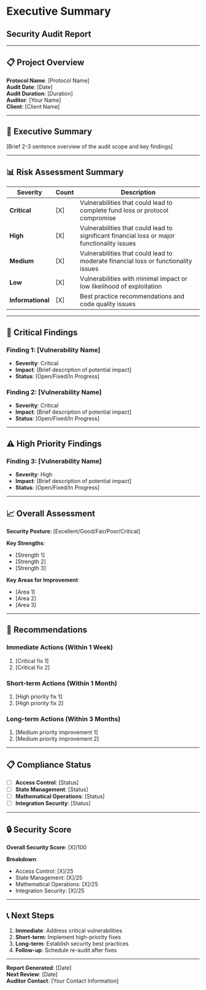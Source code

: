 # Executive Summary
## Security Audit Report

---

## 📋 **Project Overview**

**Protocol Name**: [Protocol Name]  
**Audit Date**: [Date]  
**Audit Duration**: [Duration]  
**Auditor**: [Your Name]  
**Client**: [Client Name]  

---

## 🎯 **Executive Summary**

[Brief 2-3 sentence overview of the audit scope and key findings]

---

## 📊 **Risk Assessment Summary**

| Severity | Count | Description |
|----------|-------|-------------|
| **Critical** | [X] | Vulnerabilities that could lead to complete fund loss or protocol compromise |
| **High** | [X] | Vulnerabilities that could lead to significant financial loss or major functionality issues |
| **Medium** | [X] | Vulnerabilities that could lead to moderate financial loss or functionality issues |
| **Low** | [X] | Vulnerabilities with minimal impact or low likelihood of exploitation |
| **Informational** | [X] | Best practice recommendations and code quality issues |

---

## 🚨 **Critical Findings**

### **Finding 1: [Vulnerability Name]**
- **Severity**: Critical
- **Impact**: [Brief description of potential impact]
- **Status**: [Open/Fixed/In Progress]

### **Finding 2: [Vulnerability Name]**
- **Severity**: Critical
- **Impact**: [Brief description of potential impact]
- **Status**: [Open/Fixed/In Progress]

---

## ⚠️ **High Priority Findings**

### **Finding 3: [Vulnerability Name]**
- **Severity**: High
- **Impact**: [Brief description of potential impact]
- **Status**: [Open/Fixed/In Progress]

---

## 📈 **Overall Assessment**

**Security Posture**: [Excellent/Good/Fair/Poor/Critical]

**Key Strengths**:
- [Strength 1]
- [Strength 2]
- [Strength 3]

**Key Areas for Improvement**:
- [Area 1]
- [Area 2]
- [Area 3]

---

## 🎯 **Recommendations**

### **Immediate Actions (Within 1 Week)**
1. [Critical fix 1]
2. [Critical fix 2]

### **Short-term Actions (Within 1 Month)**
1. [High priority fix 1]
2. [High priority fix 2]

### **Long-term Actions (Within 3 Months)**
1. [Medium priority improvement 1]
2. [Medium priority improvement 2]

---

## 📋 **Compliance Status**

- [ ] **Access Control**: [Status]
- [ ] **State Management**: [Status]
- [ ] **Mathematical Operations**: [Status]
- [ ] **Integration Security**: [Status]

---

## 🔒 **Security Score**

**Overall Security Score**: [X]/100

**Breakdown**:
- Access Control: [X]/25
- State Management: [X]/25
- Mathematical Operations: [X]/25
- Integration Security: [X]/25

---

## 📞 **Next Steps**

1. **Immediate**: Address critical vulnerabilities
2. **Short-term**: Implement high-priority fixes
3. **Long-term**: Establish security best practices
4. **Follow-up**: Schedule re-audit after fixes

---

**Report Generated**: [Date]  
**Next Review**: [Date]  
**Auditor Contact**: [Your Contact Information]
